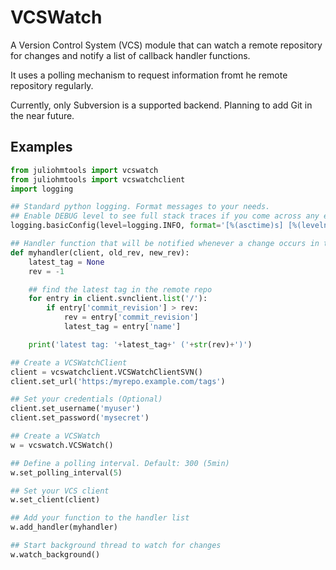# VCSWatch

A Version Control System (VCS) module that can watch a remote repository for changes and notify a list of callback handler functions.

It uses a polling mechanism to request information fromt he remote repository regularly.

Currently, only Subversion is a supported backend. Planning to add Git in the near future.

## Examples

```python
from juliohmtools import vcswatch
from juliohmtools import vcswatchclient
import logging

## Standard python logging. Format messages to your needs.
## Enable DEBUG level to see full stack traces if you come across any errors.
logging.basicConfig(level=logging.INFO, format='[%(asctime)s] [%(levelname)-8s] [%(name)s] [%(funcName)s] %(message)s')

## Handler function that will be notified whenever a change occurs in the remote repo
def myhandler(client, old_rev, new_rev):
    latest_tag = None
    rev = -1

    ## find the latest tag in the remote repo
    for entry in client.svnclient.list('/'):
        if entry['commit_revision'] > rev:
            rev = entry['commit_revision']
            latest_tag = entry['name']

    print('latest tag: '+latest_tag+' ('+str(rev)+')')

## Create a VCSWatchClient
client = vcswatchclient.VCSWatchClientSVN()
client.set_url('https:/myrepo.example.com/tags')

## Set your credentials (Optional)
client.set_username('myuser')
client.set_password('mysecret')

## Create a VCSWatch
w = vcswatch.VCSWatch()

## Define a polling interval. Default: 300 (5min)
w.set_polling_interval(5)

## Set your VCS client
w.set_client(client)

## Add your function to the handler list
w.add_handler(myhandler)

## Start background thread to watch for changes
w.watch_background()
```
